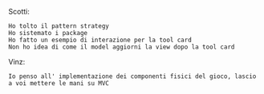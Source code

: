 Scotti:

	Ho tolto il pattern strategy
	Ho sistemato i package
	Ho fatto un esempio di interazione per la tool card
	Non ho idea di come il model aggiorni la view dopo la tool card

Vinz:

	Io penso all' implementazione dei componenti fisici del gioco, lascio a voi mettere le mani su MVC
